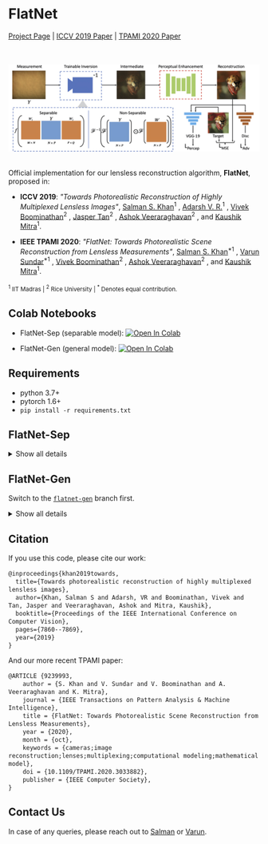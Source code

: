 # FlatNet

[Project Page](https://siddiquesalman.github.io/flatnet/) | [ICCV 2019 Paper](http://openaccess.thecvf.com/content_ICCV_2019/papers/Khan_Towards_Photorealistic_Reconstruction_of_Highly_Multiplexed_Lensless_Images_ICCV_2019_paper.pdf) | [TPAMI 2020 Paper](https://arxiv.org/abs/2010.15440)

<br><br/>
![Method Diagram](images/fig2_9Apr.jpg)
<br><br/>

Official implementation for our lensless reconstruction algorithm, **FlatNet**, proposed in:

* **ICCV 2019**: _"Towards Photorealistic Reconstruction of Highly Multiplexed Lensless Images"_, [Salman S. Khan](https://siddiquesalman.github.io)<sup>1</sup> , [Adarsh V. R.](https://twitter.com/adarshvr02)<sup>1</sup> , [Vivek Boominathan](https://vivekboominathan.com)<sup>2</sup>  , [Jasper Tan](http://jaspertan.web.rice.edu)<sup>2</sup> , [Ashok Veeraraghavan](http://www.ece.rice.edu/~av21/)<sup>2</sup> , and [Kaushik Mitra](http://www.ee.iitm.ac.in/kmitra/)<sup>1</sup>.

* **IEEE TPAMI 2020**: _"FlatNet: Towards Photorealistic Scene Reconstruction from Lensless Measurements"_, [Salman S. Khan](https://siddiquesalman.github.io)<sup>*1</sup> , [Varun Sundar](https://varun19299.github.io)<sup>*1</sup> , [Vivek Boominathan](https://vivekboominathan.com)<sup>2</sup> , [Ashok Veeraraghavan](http://www.ece.rice.edu/~av21/)<sup>2</sup>  , and [Kaushik Mitra](http://www.ee.iitm.ac.in/kmitra/)<sup>1</sup>.

<sub><sup>1</sup> IIT Madras | <sup>2</sup> Rice University | <sup>*</sup> Denotes equal contribution.</sup></sub>

## Colab Notebooks

* FlatNet-Sep (separable model): [![Open In Colab](https://colab.research.google.com/assets/colab-badge.svg)](https://colab.research.google.com/github/siddiquesalman/flatnet/blob/flatnet-sep/FlatNet-separable.ipynb)

* FlatNet-Gen (general model): [![Open In Colab](https://colab.research.google.com/assets/colab-badge.svg)](https://colab.research.google.com/github/siddiquesalman/flatnet/blob/flatnet-gen/explore_flatnet_gen.ipynb)

## Requirements

* python 3.7+
* pytorch 1.6+
* `pip install -r requirements.txt`

## FlatNet-Sep

<details>
<summary>Show all details</summary>

To run the test script, open Jupyter and use the notebook `FlatNet-separable.ipynb` to evaluate flatnet-separable on captured measurements.

Pretrained models can be found at : [[Dropbox]](https://www.dropbox.com/sh/1p9n1mclkhlx074/AADj4fLZQaFrH1y-aAnF40Bda?dl=0)

Full dataset used for the paper is available at: [[Dropbox]](https://www.dropbox.com/sh/pzmhwh1bjhn86l0/AABix6OgyENxBDGXHFuMeBSfa?dl=0) or [[G-Drive]](https://drive.google.com/drive/folders/1nyng6spi7SQRZb_1zEkOScOIPEI9DCUL?usp=sharing)

Example data is provided in the directory `example_data`. It contains some measurements along with their Tikhonov reconstructions. You can use these measurements to test the reconstruction as well without having to download the whole dataset. `fc_x.png` refers to the measurement while `rec_x.png` refers to the corresponding Tikhonov reconstruction. 


### Training From Scratch

Please run **main.py** to train from scratch

Alternatively, run the shell script **flatnet.sh** found in execs directory with desired arguments.

Please make sure your path is set properly for the dataset and saving models. For saving model, make sure the variable 'data' in main.py and for dataset, make sure the variable 'temp' in dataloader.py are changed appropriately.

### Regarding Initializations

* **Transpose Initializations:**
`flatcam_prototype2_calibdata.mat` found in the data folder contains the calibration matrices : Phi_L and Phi_R. They are named as P1 and Q1 respectively once you load the mat file. Please note that there are separate P1 and Q1 for each channel (b,gr,gb,r). For the paper, we use only one of them (P1b and Q1b) for initializing the weights (W_1 and W_2) of trainable inversion layer.


* **Random Toeplitz Initializations:**
`phil_toep_slope22.mat` and `phir_toep_slope22` found in the data folder contain the random toeplitz matrices corresponding to W_1 and W_2 of the trainable inversion layer. 

</details>


## FlatNet-Gen

Switch to the [`flatnet-gen`](https://github.com/siddiquesalman/flatnet/tree/flatnet-gen) branch first.

<details>
<summary>Show all details</summary>

### Data, PSFs and Checkpoint

* Download data as [imagenet_caps_384_12bit_Feb_19](https://drive.google.com/open?id=1TTiQbIX_a880slUk4US32wovfqhsIYpd&authuser=ee16b068%40smail.iitm.ac.in&usp=drive_fs) and place under `data` (or symlink it).
* Download Point Spread Function(s) and Mask(s) as [phase_psf](https://drive.google.com/open?id=1BbotgTN4I2kGanWV130dLWwxalODo-FG&authuser=ee16b068%40smail.iitm.ac.in&usp=drive_fs) and place under `data` (or symlink it).
* Download checkpoints from [ckpts_phase_mask_Feb_2020_size_384](https://drive.google.com/open?id=159MsGGakny59MSXuynHMYSWiaq73o4af&authuser=ee16b068%40smail.iitm.ac.in&usp=drive_fs) and place as `ckpts_phase_mask_Feb_2020_size_384`.

You should then have the following directory structure:

```bash
.
|-- ckpts_phase_mask_Feb_2020_size_384
|   |-- ours-fft-1280-1408-learn-1280-1408-meas-1280-1408
|   `-- le-admm-fft-1280-1408-learn-1280-1408-meas-1280-1408
|-- data
|   |-- imagenet_caps_384_12bit_Feb_19
|   |-- orig  
|   `-- phase_psf
```

### Streamlit Server

Run as: `streamlit run test_streamlit.py`

Streamlit is an actively developed package, and while we install the latest version in this project, please note that backward compatibility may break in upcoming months. 
Nevertheless, we shall try to keep `test_streamlit.py` updated to reflect these changes.

### Train Script

Run as:

```bash
python train.py with ours_meas_1280_1408 -p
```

Here, `ours_meas_1280_1408` is a config function, defined in `config.py`, where you can also find an exhaustive list of other configs available.
For a multi-gpu version (we use pytorch's `distdataparallel`):

```bash
python -m torch.distributed.launch --nproc_per_node=3 --use_env train.py with ours_meas_1280_1408 distdataparallel=True -p
```

### Val Script

```bash
python val.py with ours_meas_1280_1408 -p
```

Metrics and Outputs are writen at `output_dir/exp_name/`.

### Configs

See `config.py` for exhaustive set of config options. Create a new function to add a configuration.

|       Model      |                      Calibrated PSF Config                     |                  Simulated PSF Config                 |
|:----------------:|:--------------------------------------------------------------:|:-----------------------------------------------------:|
|      _Ours_      |            ours_meas_{sensor_height}_{sensor_width}            |   ours_meas_{sensor_height}_{sensor_width}_simulated  |
| _Ours Finetuned_ | ours_meas_{sensor_height}_{sensor_width}_finetune_dualcam_1cap |                           NA                          |

Here, (sensor_height,sensor_width) can be (1280, 1408), (990, 1254), (864, 1120), (608, 864), (512, 640), (400, 400).

Finetuned refers to finetuning with contextual loss on indoor measurements (see our paper for more details).

</details>


## Citation

If you use this code, please cite our work:
```
@inproceedings{khan2019towards,
  title={Towards photorealistic reconstruction of highly multiplexed lensless images},
  author={Khan, Salman S and Adarsh, VR and Boominathan, Vivek and Tan, Jasper and Veeraraghavan, Ashok and Mitra, Kaushik},
  booktitle={Proceedings of the IEEE International Conference on Computer Vision},
  pages={7860--7869},
  year={2019}
}
```

And our more recent TPAMI paper:

```
@ARTICLE {9239993,
    author = {S. Khan and V. Sundar and V. Boominathan and A. Veeraraghavan and K. Mitra},
    journal = {IEEE Transactions on Pattern Analysis & Machine Intelligence},
    title = {FlatNet: Towards Photorealistic Scene Reconstruction from Lensless Measurements},
    year = {2020},
    month = {oct},
    keywords = {cameras;image reconstruction;lenses;multiplexing;computational modeling;mathematical model},
    doi = {10.1109/TPAMI.2020.3033882},
    publisher = {IEEE Computer Society},
}
```

## Contact Us

In case of any queries, please reach out to [Salman](mailto:salmansiddique.khan@gmail.com?subject=[FlatNet%20Code%20Query]) or [Varun](mailto:vsundar4@wisc.edu?subject=[FlatNet%20Code%20Query]).
